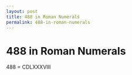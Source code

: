 ```yaml
---
layout: post
title: 488 in Roman Numerals
permalink: 488-in-roman-numerals
---
```


# 488 in Roman Numerals

488 = CDLXXXVIII
